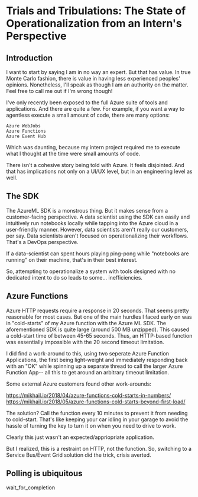 # Trials and Tribulations: The State of Operationalization from an Intern's Perspective

## Introduction

I want to start by saying I am in no way an expert. But that has value. In true Monte Carlo fashion, there is value in having less experienced peoples' opinions. Nonetheless, I'll speak as though I am an authority on the matter. Feel free to call me out if I'm wrong though!

I've only recently been exposed to the full Azure suite of tools and applications. And there are quite a few. For example, if you want a way to agentless execute a small amount of code, there are many options:

    Azure WebJobs 
    Azure Functions
    Azure Event Hub
 
Which was daunting, because my intern project required me to execute what I thought at the time were small amounts of code.

There isn't a cohesive story being told with Azure. It feels disjointed. And that has implications not only on a UI/UX level, but in an engineering level as well.

## The SDK

The AzureML SDK is a monstrous thing. But it makes sense from a customer-facing perspective. A data scientist using the SDK can easily and intuitively run notebooks locally while tapping into the Azure cloud in a user-friendly manner. However, data scientists aren't really our customers, per say. Data scientists aren't focused on operationalizing their workflows. That's a DevOps perspective.

If a data-scientist can spent hours playing ping-pong while "notebooks are running" on their machine, that's in their best interest.

So, attempting to operationalize a system with tools designed with no dedicated intent to do so leads to some... inefficiencies.

## Azure Functions

Azure HTTP requests require a response in 20 seconds. That seems pretty reasonable for most cases. But one of the main hurdles I faced early on was in "cold-starts" of my Azure function with the Azure ML SDK. The aforementioned SDK is quite large (around 500 MB unzipped). This caused a cold-start time of between 45-65 seconds. Thus, an HTTP-based function was essentially impossible with the 20 second timeout limitation. 

I did find a work-around to this, using two seperate Azure Function Applications, the first being light-weight and immediately responding back with an "OK" while spinning up a separate thread to call the larger Azure Function App-- all this to get around an arbitrary timeout limitation.

Some external Azure customers found other work-arounds:

https://mikhail.io/2018/04/azure-functions-cold-starts-in-numbers/
https://mikhail.io/2018/05/azure-functions-cold-starts-beyond-first-load/

The solution? Call the function every 10 minutes to prevent it from needing to cold-start. That's like keeping your car idling in your garage to avoid the hassle of turning the key to turn it on when you need to drive to work.

Clearly this just wasn't an expected/appriopriate application.

But I realized, this is a restraint on HTTP, not the function. So, switching to a Service Bus/Event Grid solution did the trick, crisis averted. 

## Polling is ubiquitous

wait_for_completion


